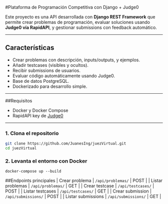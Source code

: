 #Plataforma de Programación Competitiva con Django + Judge0

Este proyecto es una API desarrollada con **Django REST Framework** que permite crear problemas de programación, evaluar soluciones usando **Judge0 vía RapidAPI**, y gestionar submissions con feedback automático.

---

## Características

- Crear problemas con descripción, inputs/outputs, y ejemplos.
- Añadir testcases (visibles y ocultos).
- Recibir submissions de usuarios.
- Evaluar código automáticamente usando Judge0.
- Base de datos PostgreSQL.
- Dockerizado para desarrollo simple.

---

##Requisitos

- Docker y Docker Compose
- RapidAPI key de [Judge0](https://rapidapi.com/judge0-official/api/judge0-ce/)

---

### 1. Clona el repositorio

```bash
git clone https://github.com/JuanesIng/juezVirtual.git
cd juezVirtual
```
### 2. Levanta el entorno con Docker
```
docker-compose up --build
```

##Endpoints principales
| Crear problema | `/api/problemas/` | POST |
| Listar problemas | `/api/problemas/` | GET |
| Crear testcase | `/api/testcases/` | POST |
| Listar testcases | `/api/testcases/` | GET |
| Crear submission | `/api/submissions/` | POST |
| Listar submissions | `/api/submissions/` | GET |
